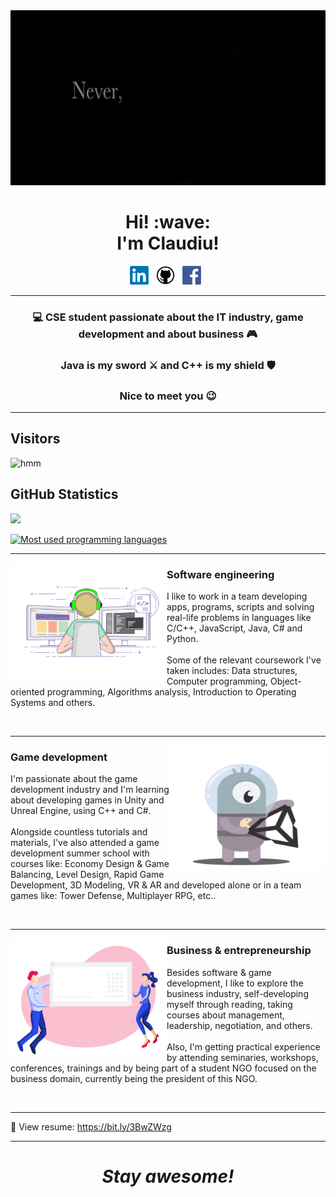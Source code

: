 <img src="https://github.com/ClaudiuChelcea/ClaudiuChelcea/blob/main/assets/NeverGiveUp.gif" width="100%" height="280">

<h1 align='center'> Hi! :wave:<br> I'm Claudiu!</h1>

<p align='center'>
<a href="https://www.linkedin.com/in/claudiuchelcea011/"><img height="30" src="https://github.com/ClaudiuChelcea/ClaudiuChelcea/blob/main/assets/LinkedIn_logo.png"></a>&nbsp;&nbsp;
<a href="https://github.com/ClaudiuChelcea"><img height="30" src="https://github.com/ClaudiuChelcea/ClaudiuChelcea/blob/main/assets/github-logo.png"></a>&nbsp;&nbsp;
<a href="https://www.facebook.com/chelcea.claudiu1/"><img height="30" src="https://github.com/ClaudiuChelcea/ClaudiuChelcea/blob/main/assets/Facebook-logo.png"></a>&nbsp;&nbsp;
</p>

  ---
  
### <p align="center"> 💻 CSE student passionate about the IT industry, game development and about business 🎮 </p>
### <p align="center"> Java is my sword ⚔️ and C++ is my shield 🛡️ </p>
### <p align="center"> Nice to meet you 😉 </p>

  ---
  
 

 
 ## Visitors
![hmm](https://profile-counter.glitch.me/ClaudiuChelcea/count.svg)

</span>

<span float="center" height=200>
  <h2>GitHub Statistics</h2>
  <img src="https://github-readme-stats.vercel.app/api?username=ClaudiuChelcea&show_icons=true&count_private=true&title_color=d1eaff&text_color=f2f9ff&icon_color=a3b9cc&bg_color=6e7e91" float="right" />
</span>

[![Most used programming languages](https://github-readme-stats.vercel.app/api/top-langs/?username=ClaudiuChelcea&langs_count=5&theme=tokyonight)]()
<br>

   ---
   
 <p>
  <img width="250" align='left' src="https://github.com/ClaudiuChelcea/ClaudiuChelcea/blob/main/assets/SWEGIF.gif" style=”margin: 1px 1px 1px 1px;”>
</p>

### Software engineering

I like to work in a team developing apps, programs, scripts and solving real-life problems in languages like C/C++, JavaScript, Java, C# and Python.
<br><br>Some of the relevant coursework I've taken includes: Data structures, Computer programming, Object-oriented programming, Algorithms analysis, Introduction to
Operating Systems and others.


   
<br>


 ---
 
  <p>
  <img width="250" align='right' height="200" src="https://github.com/ClaudiuChelcea/ClaudiuChelcea/blob/main/assets/UnityAnim.gif" style="Padding: 10px,10px,10px;">
</p>
 
 
 
### Game development

I'm passionate about the game development industry and I'm learning about developing games in Unity and Unreal Engine, using C++ and C#.
<br><br>Alongside countless tutorials and materials, I've also attended a game development summer school with courses like: Economy Design & Game Balancing, Level Design, Rapid Game Development, 3D Modeling, VR & AR and developed alone or in a team games like: Tower Defense, Multiplayer RPG, etc..

<br>

 ---
  <p>
  <img width="250" align='left' src="https://github.com/ClaudiuChelcea/ClaudiuChelcea/blob/main/assets/Businessgif.gif">
</p>

### Business & entrepreneurship

Besides software & game development, I like to explore the business industry, self-developing myself through reading, taking courses about management, leadership, negotiation, and others.
<br><br>Also, I'm getting practical experience by attending seminaries, workshops, conferences, trainings and by being part of a student NGO focused on the business domain, currently being the president of this NGO.

<br>

 ---
 📝 View resume: https://bit.ly/3BwZWzg
 
 ---

<h1 align='center'><i>Stay awesome!</i></h1>
